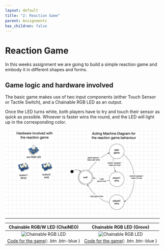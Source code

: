 ```yaml
---
layout: default
title: "2: Reaction Game"
parent: Assignments
has_children: false
---
```


# Reaction Game
In this weeks assignment we are going to build a simple reaction game and embody it in different shapes and forms.


## Game logic and hardware involved
The basic game makes use of two input components (either Touch Sensor or Tactile Switch), and a Chainable RGB LED as an output. 

Once the LED turns white, both players have to try and touch their sensor as quick as possible. Whoever is faster wins the round, and the LED will light up in the corresponding color.

![](reaction_game.jpg)

---

|                Chainable RGB/W LED (ChaiNEO)                 |                  Chainable RGB LED (Grove)                   |
| :----------------------------------------------------------: | :----------------------------------------------------------: |
| <img src="https://id-studiolab.github.io/Connected-Interaction-Kit/components/chainable-led/assets/ChaiNEO-RGBW.png" alt="Chainable RGB LED" width="250"/> | <img src="https://id-studiolab.github.io/Connected-Interaction-Kit/components/chainable-led/assets/Grove-Chainable-LED-2.0.png" alt="Chainable RGB LED" width="250"/> |
|    [Code for the game](chainable-led-chaineo){: .btn .btn-blue }    |     [Code for the game](chainable-led-p9813){: .btn .btn-blue }     |
